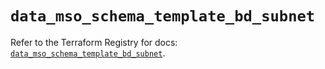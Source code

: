 # `data_mso_schema_template_bd_subnet`

Refer to the Terraform Registry for docs: [`data_mso_schema_template_bd_subnet`](https://registry.terraform.io/providers/ciscodevnet/mso/1.5.3/docs/data-sources/schema_template_bd_subnet).
